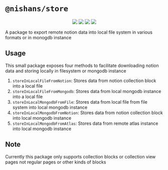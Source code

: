 # `@nishans/store`

<p align="center">
  <img src="https://img.shields.io/bundlephobia/minzip/@nishans/store?label=minzipped&style=flat"/>
  <img src="https://img.shields.io/npm/dw/@nishans/store?style=flat">
  <img src="https://img.shields.io/github/issues/devorein/nishan/@nishans/store">
  <img src="https://img.shields.io/npm/v/@nishans/store">
</p>

A package to export remote notion data into local file system in various formats or in monogdb instance

## Usage

This small package exposes four methods to facilitate downloading notion data and storing locally in filesystem or mongodb instance

1. `storeInLocalFileFromNotion`: Stores data from notion collection block into a local file
2. `storeInLocalFileFromMongodb`: Stores data from local mongodb instance into a local file
3. `storeInLocalMongodbFromFile`: Stores data from local file from file system into local mongodb instance
4. `storeInLocalMongodbFromNotion`: Stores data from notion collection block into local mongodb instance
5. `storeInLocalMongodbFromAtlas`: Stores data from remote atlas instance into local mongodb instance

## Note

Currently this package only supports collection blocks or collection view pages not regular pages or other kinds of blocks